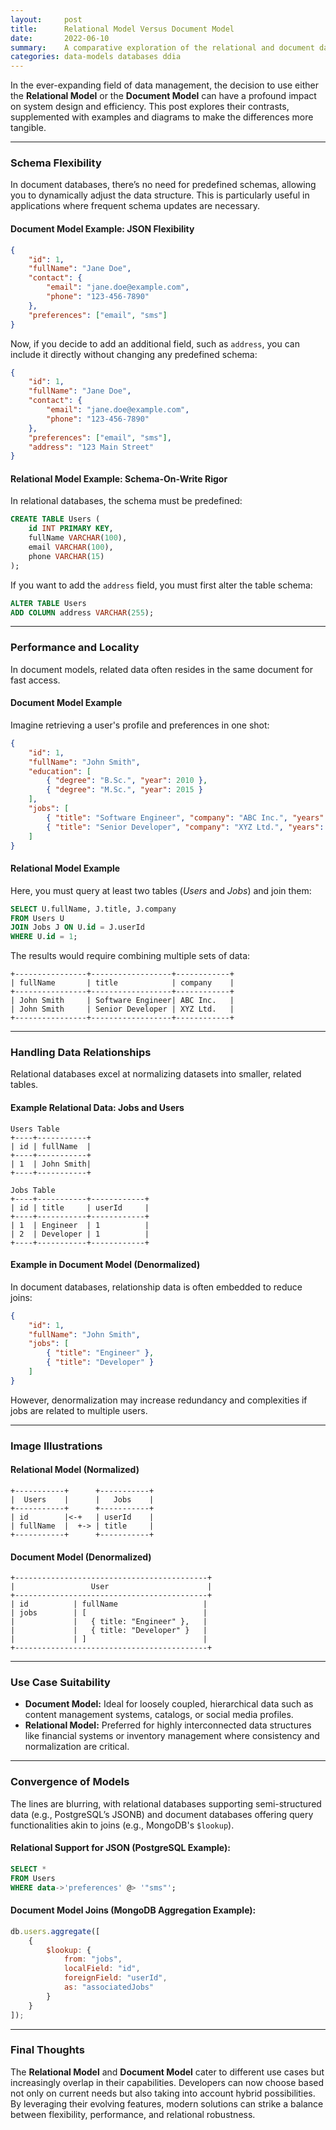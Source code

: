 ```yaml
---
layout:     post  
title:      Relational Model Versus Document Model 
date:       2022-06-10  
summary:    A comparative exploration of the relational and document data models, with code samples and examples to illustrate their differences.
categories: data-models databases ddia
---
```


In the ever-expanding field of data management, the decision to use either the **Relational Model** or the **Document Model** can have a profound impact on system design and efficiency. This post explores their contrasts, supplemented with examples and diagrams to make the differences more tangible.
   
---  

### **Schema Flexibility**

In document databases, there’s no need for predefined schemas, allowing you to dynamically adjust the data structure. This is particularly useful in applications where frequent schema updates are necessary.

#### **Document Model Example: JSON Flexibility**
```json  
{  
    "id": 1,  
    "fullName": "Jane Doe",  
    "contact": {  
        "email": "jane.doe@example.com",  
        "phone": "123-456-7890"  
    },  
    "preferences": ["email", "sms"]  
}  
```  

Now, if you decide to add an additional field, such as `address`, you can include it directly without changing any predefined schema:
```json  
{  
    "id": 1,  
    "fullName": "Jane Doe",  
    "contact": {  
        "email": "jane.doe@example.com",  
        "phone": "123-456-7890"  
    },  
    "preferences": ["email", "sms"],  
    "address": "123 Main Street"  
}  
```  

#### **Relational Model Example: Schema-On-Write Rigor**

In relational databases, the schema must be predefined:
```sql  
CREATE TABLE Users (  
    id INT PRIMARY KEY,  
    fullName VARCHAR(100),  
    email VARCHAR(100),  
    phone VARCHAR(15)  
);  
```  

If you want to add the `address` field, you must first alter the table schema:
```sql  
ALTER TABLE Users  
ADD COLUMN address VARCHAR(255);  
```  
   
---  

### **Performance and Locality**

In document models, related data often resides in the same document for fast access.

#### **Document Model Example**
Imagine retrieving a user's profile and preferences in one shot:

```json  
{  
    "id": 1,  
    "fullName": "John Smith",  
    "education": [  
        { "degree": "B.Sc.", "year": 2010 },  
        { "degree": "M.Sc.", "year": 2015 }  
    ],  
    "jobs": [  
        { "title": "Software Engineer", "company": "ABC Inc.", "years": 3 },  
        { "title": "Senior Developer", "company": "XYZ Ltd.", "years": 5 }  
    ]  
}  
```  

#### **Relational Model Example**

Here, you must query at least two tables (*Users* and *Jobs*) and join them:

```sql  
SELECT U.fullName, J.title, J.company  
FROM Users U  
JOIN Jobs J ON U.id = J.userId  
WHERE U.id = 1;  
```  

The results would require combining multiple sets of data:
```  
+----------------+------------------+------------+  
| fullName       | title            | company    |  
+----------------+------------------+------------+  
| John Smith     | Software Engineer| ABC Inc.   |  
| John Smith     | Senior Developer | XYZ Ltd.   |  
+----------------+------------------+------------+  
```  
   
---  

### **Handling Data Relationships**

Relational databases excel at normalizing datasets into smaller, related tables.

#### **Example Relational Data: Jobs and Users**
```  
Users Table  
+----+-----------+  
| id | fullName  |  
+----+-----------+  
| 1  | John Smith|  
+----+-----------+  
   
Jobs Table  
+----+-----------+------------+  
| id | title     | userId     |  
+----+-----------+------------+  
| 1  | Engineer  | 1          |  
| 2  | Developer | 1          |  
+----+-----------+------------+  
```  

#### **Example in Document Model (Denormalized)**

In document databases, relationship data is often embedded to reduce joins:

```json  
{  
    "id": 1,  
    "fullName": "John Smith",  
    "jobs": [  
        { "title": "Engineer" },  
        { "title": "Developer" }  
    ]  
}  
```  

However, denormalization may increase redundancy and complexities if jobs are related to multiple users.
   
---  

### **Image Illustrations**

#### Relational Model (Normalized)
```plaintext  
+-----------+      +-----------+  
|  Users    |      |   Jobs    |  
+-----------+      +-----------+  
| id        |<-+   | userId    |  
| fullName  |  +-> | title     |  
+-----------+      +-----------+  
```  

#### Document Model (Denormalized)
```plaintext  
+-------------------------------------------+  
|                 User                      |  
+-------------------------------------------+  
| id          | fullName                   |  
| jobs        | [                          |  
|             |   { title: "Engineer" },   |  
|             |   { title: "Developer" }   |  
|             | ]                          |  
+-------------------------------------------+  
```  
   
---  

### **Use Case Suitability**

- **Document Model:** Ideal for loosely coupled, hierarchical data such as content management systems, catalogs, or social media profiles.
- **Relational Model:** Preferred for highly interconnected data structures like financial systems or inventory management where consistency and normalization are critical.

---  

### **Convergence of Models**

The lines are blurring, with relational databases supporting semi-structured data (e.g., PostgreSQL’s JSONB) and document databases offering query functionalities akin to joins (e.g., MongoDB's `$lookup`).

#### Relational Support for JSON (PostgreSQL Example):
```sql  
SELECT *  
FROM Users  
WHERE data->'preferences' @> '"sms"';  
```  

#### Document Model Joins (MongoDB Aggregation Example):
```javascript  
db.users.aggregate([  
    {  
        $lookup: {  
            from: "jobs",  
            localField: "id",  
            foreignField: "userId",  
            as: "associatedJobs"  
        }  
    }  
]);  
```  
   
---  

### **Final Thoughts**

The **Relational Model** and **Document Model** cater to different use cases but increasingly overlap in their capabilities. Developers can now choose based not only on current needs but also taking into account hybrid possibilities. By leveraging their evolving features, modern solutions can strike a balance between flexibility, performance, and relational robustness.